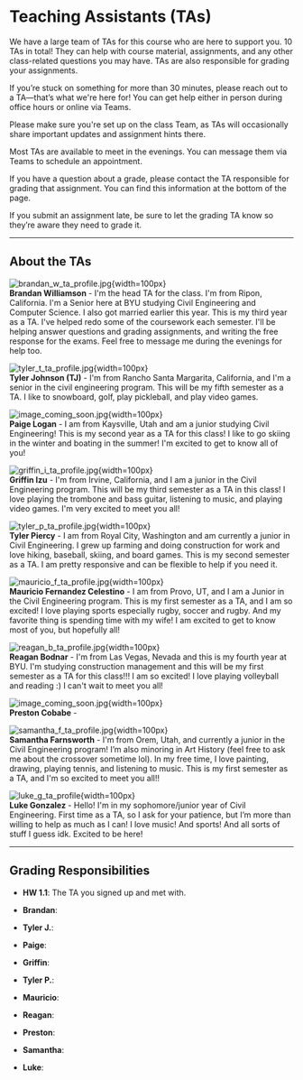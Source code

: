 # Teaching Assistants (TAs)

We have a large team of TAs for this course who are here to support you. 10 TAs in total! They can help with course material, assignments, and any other class-related questions you may have. TAs are also responsible for grading your assignments.

If you’re stuck on something for more than 30 minutes, please reach out to a TA—that’s what we're here for! You can get help either in person during office hours or online via Teams.

Please make sure you're set up on the class Team, as TAs will occasionally share important updates and assignment hints there.

Most TAs are available to meet in the evenings. You can message them via Teams to schedule an appointment.

If you have a question about a grade, please contact the TA responsible for grading that assignment. You can find this information at the bottom of the page.

If you submit an assignment late, be sure to let the grading TA know so they’re aware they need to grade it.

---

## About the TAs

![brandan_w_ta_profile.jpg](images/brandan_w_ta_profile.jpg){width=100px}
<br>**Brandan Williamson** - I'm the head TA for the class. I'm from Ripon, California. I'm a Senior here at BYU studying Civil Engineering and Computer Science. I also got married earlier this year. This is my third year as a TA. I've helped redo some of the coursework each semester. I'll be helping answer questions and grading assignments, and writing the free response for the exams. Feel free to message me during the evenings for help too.

![tyler_t_ta_profile.jpg](images/tyler_t_ta_profile.jpg){width=100px}
<br>**Tyler Johnson (TJ)** - I'm from Rancho Santa Margarita, California, and I'm a senior in the civil engineering program. This will be my fifth semester as a TA. I like to snowboard, golf, play pickleball, and play video games.
							
![image_coming_soon.jpg](images/image_coming_soon.jpg){width=100px}
<br>**Paige Logan** - I am from Kaysville, Utah and am a junior studying Civil Engineering! This is my second year as a TA for this class! I like to go skiing in the winter and boating in the summer! I'm excited to get to know all of you!

![griffin_i_ta_profile.jpg](images/griffin_i_ta_profile.jpg){width=100px}
<br>**Griffin Izu** - I'm from Irvine, California, and I am a junior in the Civil Engineering program. This will be my third semester as a TA in this class! I love playing the trombone and bass guitar, listening to music, and playing video games. I'm very excited to meet you all!

![tyler_p_ta_profile.jpg](images/tyler_p_ta_profile.jpg){width=100px}
<br>**Tyler Piercy** - I am from Royal City, Washington and am currently a junior in Civil Engineering. I grew up farming and doing construction for work and love hiking, baseball, skiing, and board games. This is my second semester as a TA. I am pretty responsive and can be flexible to help if you need it.

![mauricio_f_ta_profile.jpg](images/mauricio_f_ta_profile.jpg){width=100px}
<br>**Mauricio Fernandez Celestino** - I am from Provo, UT, and I am a Junior in the Civil Engineering program. This is my first semester as a TA, and I am so excited! I love playing sports especially rugby, soccer and rugby. And my favorite thing is spending time with my wife! I am excited to get to know most of you, but hopefully all!

![reagan_b_ta_profile.jpg](images/reagan_b_ta_profile.jpg){width=100px}
<br>**Reagan Bodnar** - I'm from Las Vegas, Nevada and this is my fourth year at BYU. I'm studying construction management and this will be my first semester as a TA for this class!!! I am so excited! I love playing volleyball and reading :) I can't wait to meet you all!

![image_coming_soon.jpg](images/image_coming_soon.jpg){width=100px}
<br>**Preston Cobabe** - 

![samantha_f_ta_profile.jpg](images/samantha_f_ta_profile.jpg){width=100px}
<br>**Samantha Farnsworth** - I'm from Orem, Utah, and currently a junior in the Civil Engineering program! I’m also minoring in Art History (feel free to ask me about the crossover sometime lol). In my free time, I love painting, drawing, playing tennis, and listening to music. This is my first semester as a TA, and I'm so excited to meet you all!!

![luke_g_ta_profile](images/luke_g_ta_profile.jpg){width=100px}
<br>**Luke Gonzalez** - Hello! I'm in my sophomore/junior year of Civil Engineering. First time as a TA, so I ask for your patience, but I’m more than willing to help as much as I can! I love music! And sports! And all sorts of stuff I guess idk. Excited to be here!

---

## Grading Responsibilities

- **HW 1.1**: The TA you signed up and met with.

- **Brandan**: 

- **Tyler J.**: 

- **Paige**: 

- **Griffin**: 

- **Tyler P.**: 

- **Mauricio**: 

- **Reagan**: 

- **Preston**: 

- **Samantha**: 

- **Luke**: